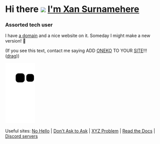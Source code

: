 <a name="top"></a>
# Hi there <a href="https://xan.lol" target="_blank"><img src="https://raw.githubusercontent.com/devxan/devxan/master/wave.gif" height="30rem"></a> <a href="https://xan.lol" target="_blank">I'm Xan Surnamehere</a>
### Assorted tech user


I have [a domain](https://xan.lol) and a nice website on it. Someday I might make a new version! 🤔 

(If you see this text, contact me saying ADD [ONEKO](https://github.com/adryd325/oneko.js) TO YOUR [SITE](https://xan.lol/)!!! ([drag](https://onekoneko.app/oneko.js)))

[![Snake animation](https://raw.githubusercontent.com/devxan/devxan/output/github-contribution-grid-snake.svg)](https://github.com/Platane/snk)

Useful sites: [No Hello](https://nohello.net) | [Don't Ask to Ask](https://dontasktoask.com) | [XYZ Problem](https://xyproblem.info/) | [Read the Docs](https://readthedocs.vercel.app) | [Discord servers](https://servers.xan.lol/)
